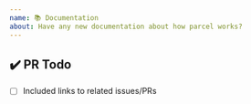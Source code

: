 ```yaml
---
name: 📚 Documentation
about: Have any new documentation about how parcel works?
---
```


<!---
Thanks for filing a pull request 😄 ! Before you submit, please read the following:

⚠️ This is not the docs repo. File an issue/PR here: https://github.com/skyFi/website ⚠️
-->

## ✔️ PR Todo

- [ ] Included links to related issues/PRs

<!--
Love parcel? Please consider supporting our collective:
👉  https://opencollective.com/parcel/donate
-->
